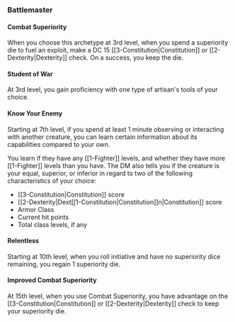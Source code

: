 ### Battlemaster
#### Combat Superiority
When you choose this archetype at 3rd level, when you spend a superiority die to fuel an exploit, make a DC 15 [[3-Constitution|Constitution]] or [[2-Dexterity|Dexterity]] check. On a success, you keep the die.

#### Student of War
At 3rd level, you gain proficiency with one type of artisan's tools of your choice.

#### Know Your Enemy
Starting at 7th level, if you spend at least 1 minute observing or interacting with another creature, you can learn certain information about its capabilities compared to your own. 

You learn if they have any [[1-Fighter]] levels, and whether they have more [[1-Fighter]] levels than you have.
The DM also tells you if the creature is your equal, superior, or inferior in regard to two of the following characteristics of your choice:

* [[3-Constitution|Constitution]] score
* [[2-Dexterity|Dext[[1-Constitution|Constitution]]n|Constitution]] score
* Armor Class
* Current hit points
* Total class levels, if any

#### Relentless
Starting at 10th level, when you roll initiative and have no superiority dice remaining, you regain 1 superiority die.

#### Improved Combat Superiority
At 15th level, when you use Combat Superiority, you have advantage on the [[3-Constitution|Constitution]] or [[2-Dexterity|Dexterity]] check to keep your superiority die.